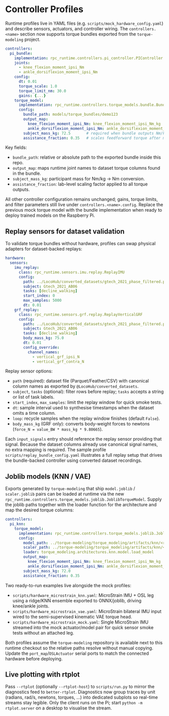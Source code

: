 # Controller Profiles

Runtime profiles live in YAML files (e.g. `scripts/mock_hardware_config.yaml`) and
describe sensors, actuators, and controller wiring. The `controllers.<name>`
section now supports torque bundles exported from the `torque-modeling` project.

```yaml
controllers:
  pi_bundle:
    implementation: rpc_runtime.controllers.pi_controller.PIController
    joints:
      - knee_flexion_moment_ipsi_Nm
      - ankle_dorsiflexion_moment_ipsi_Nm
    config:
      dt: 0.01
      torque_scale: 1.0
      torque_limit_nm: 30.0
      gains: {...}
    torque_model:
      implementation: rpc_runtime.controllers.torque_models.bundle.BundleTorqueModel
      config:
        bundle_path: models/torque_bundles/demo123
        output_map:
          knee_flexion_moment_ipsi_Nm: knee_flexion_moment_ipsi_Nm_kg
          ankle_dorsiflexion_moment_ipsi_Nm: ankle_dorsiflexion_moment_ipsi_Nm
        subject_mass_kg: 72.5       # required when bundle outputs Nm/kg
        assistance_fraction: 0.35   # scales feedforward torque after mass conversion
```

Key fields:

- `bundle_path`: relative or absolute path to the exported bundle inside this repo.
- `output_map`: maps runtime joint names to dataset torque columns found in the bundle.
- `subject_mass_kg`: participant mass for Nm/kg → Nm conversion.
- `assistance_fraction`: lab-level scaling factor applied to all torque outputs.

All other controller configuration remains unchanged; gains, torque limits, and
filter parameters still live under `controllers.<name>.config`. Replace the
previous mock torque model with the bundle implementation when ready to deploy
trained models on the Raspberry Pi.

## Replay sensors for dataset validation

To validate torque bundles without hardware, profiles can swap physical
adapters for dataset-backed replays:

```yaml
hardware:
  sensors:
    imu_replay:
      class: rpc_runtime.sensors.imu.replay.ReplayIMU
      config:
        path: ../LocoHub/converted_datasets/gtech_2021_phase_filtered.parquet
        subject: Gtech_2021_AB06
        tasks: [decline_walking]
        start_index: 0
        max_samples: 5000
        dt: 0.01
    grf_replay:
      class: rpc_runtime.sensors.grf.replay.ReplayVerticalGRF
      config:
        path: ../LocoHub/converted_datasets/gtech_2021_phase_filtered.parquet
        subject: Gtech_2021_AB06
        tasks: [decline_walking]
        body_mass_kg: 75.0
        dt: 0.01
        config_override:
          channel_names:
            - vertical_grf_ipsi_N
            - vertical_grf_contra_N
```

Replay sensor options:

- `path` (required): dataset file (Parquet/Feather/CSV) with canonical column
  names as exported by `@LocoHub/converted_datasets`.
- `subject`, `tasks` (optional): filter rows before replay; `tasks` accepts a
  string or list of task labels.
- `start_index`, `max_samples`: limit the replay window for quick smoke tests.
- `dt`: sample interval used to synthesise timestamps when the dataset omits a
  time column.
- `loop`: recycle samples when the replay window finishes (default `False`).
- `body_mass_kg` (GRF only): converts body-weight forces to newtons
  (`force_N = value_BW * mass_kg * 9.80665`).

Each `input_signals` entry should reference the replay sensor providing that
signal. Because the dataset columns already use canonical signal names, no extra
mapping is required. The sample profile `scripts/replay_bundle_config.yaml`
illustrates a full replay setup that drives the bundle-backed controller using
converted dataset recordings.

## Joblib models (KNN / VAE)

Exports generated by `torque-modeling` that ship `model.joblib` / `scaler.joblib`
pairs can be loaded at runtime via the new
`rpc_runtime.controllers.torque_models.joblib.JoblibTorqueModel`. Supply the
joblib paths together with the loader function for the architecture and map the
desired torque columns:

```yaml
controllers:
  pi_knn:
    torque_model:
      implementation: rpc_runtime.controllers.torque_models.joblib.JoblibTorqueModel
      config:
        model_path: ../torque-modeling/torque_modeling/artifacts/knn/<run>/model.joblib
        scaler_path: ../torque-modeling/torque_modeling/artifacts/knn/<run>/scaler.joblib
        loader: torque_modeling.architectures.knn.model.load_model
        output_map:
          knee_flexion_moment_ipsi_Nm: knee_flexion_moment_ipsi_Nm_kg
          ankle_dorsiflexion_moment_ipsi_Nm: ankle_dorsiflexion_moment_ipsi_Nm_kg
        subject_mass_kg: 72.0
        assistance_fraction: 0.35
```

Two ready-to-run examples live alongside the mock profiles:

- `scripts/hardware_microstrain_knn.yaml`: MicroStrain IMU + OSL leg using a
  ridge/KNN ensemble exported to ONNX/joblib, driving knee/ankle joints.
- `scripts/hardware_microstrain_vae.yaml`: MicroStrain bilateral IMU input
  wired to the semi-supervised kinematic VAE torque head.
- `scripts/hardware_microstrain_mock.yaml`: Single MicroStrain IMU streamed into
  the mock actuator/model pair for quick sensor smoke tests without an attached leg.

Both profiles assume the `torque-modeling` repository is available next to this
runtime checkout so the relative paths resolve without manual copying. Update
the `port_map`/`OSLActuator` serial ports to match the connected hardware before
deploying.

## Live plotting with rtplot

Pass `--rtplot` (optionally `--rtplot-host`) to `scripts/run.py` to mirror the
diagnostics feed to `better-rtplot`. Diagnostics now group traces by unit
(radians, rad/s, newtons, torques, …) into dedicated subplots so real-time
streams stay legible. Only the client runs on the Pi; start `python -m rtplot.server`
on a desktop to visualise the stream.
